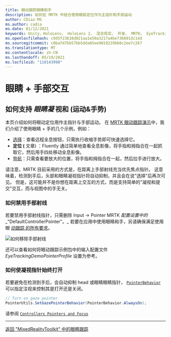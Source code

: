 ```yaml
---
title: 眼动跟踪眼睛和手
description: 如何在 MRTK 中结合使用眼部定位作为主指针和手部运动
author: CDiaz-MS
ms.author: cadia
ms.date: 01/12/2021
keywords: Unity，HoloLens， HoloLens 2， 混合现实， 开发， MRTK， EyeTracking，
ms.openlocfilehash: c9d5f23610d821aa1e50a3217a4be736601dc14d
ms.sourcegitcommit: c0ba7d7bb57bb5dda65ee9019229b68c2ee7c267
ms.translationtype: MT
ms.contentlocale: zh-CN
ms.lasthandoff: 05/19/2021
ms.locfileid: "110143998"
---
```

# <a name="eyes--hand-interaction"></a>眼睛 + 手部交互

## <a name="how-to-support-_look--hand-motions_-eye-gaze--hand-gestures"></a>如何支持 _眼睛凝_ 视和 (运动&手势) 

本页介绍如何将眼动定位用作主指针与手部运动。
在 [MRTK 眼动跟踪演示](../../example-scenes/eye-tracking-examples-overview.md)中，我们介绍了使用眼睛 + 手的几个示例，例如：

- [选择](eye-tracking-target-selection.md)：查看远程全息按钮，只需执行收缩手势即可快速选择它。
- **定位 (** 文章) ：Fluently 通过简单地查看全息影像，将手指和拇指合在一起抓取它，然后用手四处移动全息影像。
- [导航](eye-tracking-navigation.md)：只需查看要放大的位置，将手指和拇指合在一起，然后拉手进行放大。

请注意，MRTK 目前采用的方式是，在距离上手部射线充当优先焦点指针。
这意味着，检测到手后，头部和眼睛凝视指针将自动抑制，并且会在说"选择"后再次可见。
但是，这可能并不是你想在距离上交互的方式，而是支持简单的"凝视和提交"交互，而与视图中的手无关。

### <a name="how-to-disable-the-hand-ray"></a>如何禁用手部射线

若要禁用手部射线指针，只需删除 Input -> Pointer MRTK _配置设置中的__"DefaultControllerPointer"。_
若要在应用中使用眼睛和手，另请确保满足使用眼 [动跟踪 的所有要求](eye-tracking-basic-setup.md)。

![如何移除手部射线](../../images/eye-tracking/mrtk_setup_removehandray.jpg)

还可以查看如何将眼动跟踪示例包中的输入配置文件 _EyeTrackingDemoPointerProfile_ 设置为参考。

### <a name="how-to-keep-gaze-pointer-always-on"></a>如何使凝视指针始终打开

若要避免在检测到手后，会自动抑制 head 或眼睛眼睛指针， [`PointerBehavior`](xref:Microsoft.MixedReality.Toolkit.Input.PointerBehavior) 可以指定注视来控制其是打开还是关闭。

```c#
// Turn on gaze pointer
PointerUtils.SetGazePointerBehavior(PointerBehavior.AlwaysOn);
```

请参阅 [`Controllers Pointers and Focus`](../../../architecture/controllers-pointers-and-focus.md)

---
[返回 "MixedRealityToolkit" 中的眼睛跟踪](eye-tracking-main.md)
